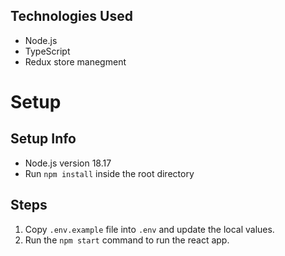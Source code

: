 ## Technologies Used
- Node.js
- TypeScript
- Redux store manegment

# Setup
## Setup Info
- Node.js version 18.17
- Run `npm install` inside the root directory

## Steps
1. Copy `.env.example` file into `.env` and update the local values.
2. Run the `npm start` command to run the react app.
